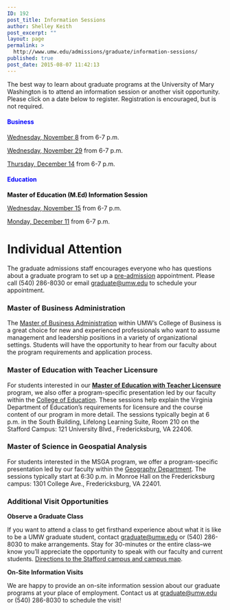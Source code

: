 ```yaml
---
ID: 192
post_title: Information Sessions
author: Shelley Keith
post_excerpt: ""
layout: page
permalink: >
  http://www.umw.edu/admissions/graduate/information-sessions/
published: true
post_date: 2015-08-07 11:42:13
---
```

The best way to learn about graduate programs at the University of Mary Washington is to attend an information session or another visit opportunity. Please click on a date below to register. Registration is encouraged, but is not required.
<h4><span style="color: #0000ff">Business</span></h4>
<a href="https://umw.askadmissions.net/Portal/EI/ViewDetails?gid=623577b0787f2a82444a28b9f91eae0d4b9a6b">Wednesday, November 8</a> from 6-7 p.m.

<a href="https://umw.askadmissions.net/Portal/EI/ViewDetails?gid=623577448c8132f5954ef9b73c953640e939f8">Wednesday, November 29</a> from 6-7 p.m.

<a href="https://umw.askadmissions.net/Portal/EI/ViewDetails?gid=623577b2f3f001772d45db9050f5a82a24adb1">Thursday, December 14</a> from 6-7 p.m.
<h4><span style="color: #0000ff"><strong>Education</strong></span></h4>
<span style="color: #000000"><strong>Master of Education (M.Ed) Information Session</strong></span>

<a href="https://umw.askadmissions.net/Portal/EI/ViewDetails?gid=6235774799804853454c97ae62ca34e4a51357">Wednesday, November 15</a> from 6-7 p.m.

<a href="https://umw.askadmissions.net/Portal/EI/ViewDetails?gid=6235778b08cf53728c42a798c0e60077e64211">Monday, December 11</a> from 6-7 p.m.
<h1>Individual Attention</h1>
The graduate admissions staff encourages everyone who has questions about a graduate program to set up a <a href="http://www.umw.edu/admissions/graduate/advising/">pre-admission</a> appointment. Please call (540) 286-8030 or email <a href="mailto:graduate@umw.edu">graduate@umw.edu</a> to schedule your appointment.
<h3>Master of Business Administration</h3>
The <a href="http://www.umw.edu/admissions/graduate/degrees/mba/">Master of Business Administration</a> within UMW’s College of Business is a great choice for new and experienced professionals who want to assume management and leadership positions in a variety of organizational settings. Students will have the opportunity to hear from our faculty about the program requirements and application process.
<h3>Master of Education with Teacher Licensure</h3>
For students interested in our <a href="http://www.umw.edu/admissions/graduate/degrees/med-teacher-licensure/"><strong>Master of Education with Teacher Licensure</strong></a> program, we also offer a program-specific presentation led by our faculty within the <a href="http://education.umw.edu">College of Education</a>. These sessions help explain the Virginia Department of Education’s requirements for licensure and the course content of our program in more detail. The sessions typically begin at 6 p.m. in the South Building, Lifelong Learning Suite, Room 210 on the Stafford Campus: 121 University Blvd., Fredericksburg, VA 22406.
<h3>Master of Science in Geospatial Analysis</h3>
For students interested in the MSGA program, we offer a program-specific presentation led by our faculty within the <a href="http://cas.umw.edu/geography/">Geography Department</a>. The sessions typically start at 6:30 p.m. in Monroe Hall on the Fredericksburg campus: 1301 College Ave., Fredericksburg, VA 22401.
<h3>Additional Visit Opportunities</h3>
<strong>Observe a Graduate Class</strong>

If you want to attend a class to get firsthand experience about what it is like to be a UMW graduate student, contact <a href="mailto:graduate@umw.edu">graduate@umw.edu</a> or (540) 286-8030 to make arrangements. Stay for 30-minutes or the entire class–we know you’ll appreciate the opportunity to speak with our faculty and current students. <a href="http://www.umw.edu/visitors/stafford-campus/">Directions to the Stafford campus and campus map</a>.

<strong>On-Site Information Visits</strong>

We are happy to provide an on-site information session about our graduate programs at your place of employment. Contact us at <a href="mailto:graduate@umw.edu">graduate@umw.edu</a> or (540) 286-8030 to schedule the visit!